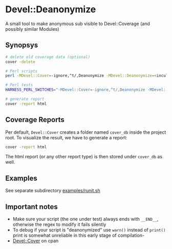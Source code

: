 # Devel::Deanonymize

A small tool to make anonymous sub visible to Devel::Coverage (and possibly similar Modules)

## Synopsys 

```bash
# delete old coverage data (optional)
cover -delete

# Perl scripts
perl -MDevel::Cover=-ignore,^t/,Deanonymize -MDevel::Deanonymize=<inculde_pattern> your_script.pl

# Perl tests
HARNESS_PERL_SWITCHES="-MDevel::Cover=-ignore,^t/,Deanonymize -MDevel::Deanonymize=<include_pattern"  prove t/

# generate report
cover -report html
```

## Coverage Reports

Per default, `Devel::Cover` creates a folder named `cover_db` inside the project root. To visualize the result, we have to
generate a report:

```bash
cover -report html
```

The html report (or any other report type) is then stored under `cover_db` as well.


## Examples

See separate subdirectory [examples/runit.sh](examples/runit.sh)

## Important notes

- Make sure your script (the one under test) always ends with `__END__`, otherwise the regex to modify it fails silently
- To debug if your script is "deanonymized" use `warn()` instead of `print()` print is somewhat unreliable in this early stage of compilation-
- [Devel::Cover](https://metacpan.org/pod/Devel::Cover) on cpan